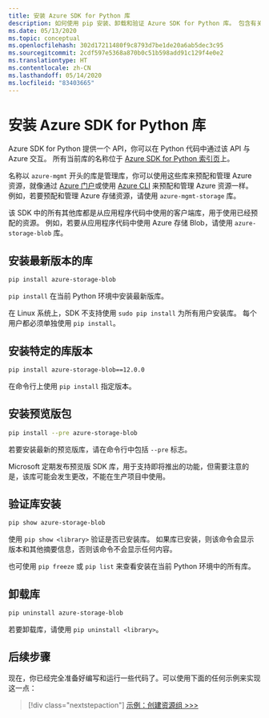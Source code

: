 ```yaml
---
title: 安装 Azure SDK for Python 库
description: 如何使用 pip 安装、卸载和验证 Azure SDK for Python 库。 包含有关安装特定版本和预览包的详细信息。
ms.date: 05/13/2020
ms.topic: conceptual
ms.openlocfilehash: 302d17211480f9c8793d7be1de20a6ab5dec3c95
ms.sourcegitcommit: 2cdf597e5368a870b0c51b598add91c129f4e0e2
ms.translationtype: HT
ms.contentlocale: zh-CN
ms.lasthandoff: 05/14/2020
ms.locfileid: "83403665"
---
```

# <a name="install-azure-sdk-for-python-libraries"></a>安装 Azure SDK for Python 库

Azure SDK for Python 提供一个 API，你可以在 Python 代码中通过该 API 与 Azure 交互。 所有当前库的名称位于 [Azure SDK for Python 索引页](https://azure.github.io/azure-sdk/releases/latest/all/python.html)上。

名称以 `azure-mgmt` 开头的库是管理库，你可以使用这些库来预配和管理 Azure 资源，就像通过 [Azure 门户](https://portal.azure.com)或使用 [Azure CLI](/cli/azure/install-azure-cli) 来预配和管理 Azure 资源一样。 例如，若要预配和管理 Azure 存储资源，请使用 `azure-mgmt-storage` 库。

该 SDK 中的所有其他库都是从应用程序代码中使用的客户端库，用于使用已经预配的资源。 例如，若要从应用程序代码中使用 Azure 存储 Blob，请使用 `azure-storage-blob` 库。

## <a name="install-the-latest-version-of-a-library"></a>安装最新版本的库

```bash
pip install azure-storage-blob
```

`pip install` 在当前 Python 环境中安装最新版库。

在 Linux 系统上，SDK 不支持使用 `sudo pip install` 为所有用户安装库。 每个用户都必须单独使用 `pip install`。

## <a name="install-specific-library-versions"></a>安装特定的库版本

```bash
pip install azure-storage-blob==12.0.0
```

在命令行上使用 `pip install` 指定版本。

## <a name="install-preview-packages"></a>安装预览版包

```bash
pip install --pre azure-storage-blob
```

若要安装最新的预览版库，请在命令行中包括 `--pre` 标志。

Microsoft 定期发布预览版 SDK 库，用于支持即将推出的功能，但需要注意的是，该库可能会发生更改，不能在生产项目中使用。

## <a name="verify-a-library-installation"></a>验证库安装

```bash
pip show azure-storage-blob
```

使用 `pip show <library>` 验证是否已安装库。 如果库已安装，则该命令会显示版本和其他摘要信息，否则该命令不会显示任何内容。

也可使用 `pip freeze` 或 `pip list` 来查看安装在当前 Python 环境中的所有库。

## <a name="uninstall-a-library"></a>卸载库

```bash
pip uninstall azure-storage-blob
```

若要卸载库，请使用 `pip uninstall <library>`。

## <a name="next-steps"></a>后续步骤

现在，你已经完全准备好编写和运行一些代码了。可以使用下面的任何示例来实现这一点：

> [!div class="nextstepaction"]
> [示例：创建资源组 >>>](azure-sdk-example-resource-group.md)
